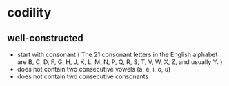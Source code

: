 # codility
## well-constructed
-  start with consonant ( The 21 consonant letters in the English alphabet are B, C, D, F, G, H, J, K, L, M, N, P, Q, R, S, T, V, W, X, Z, and usually Y. )
- does not contain two consecutive vowels (a, e, i, o, u)
- does not contain two consecutive consonants